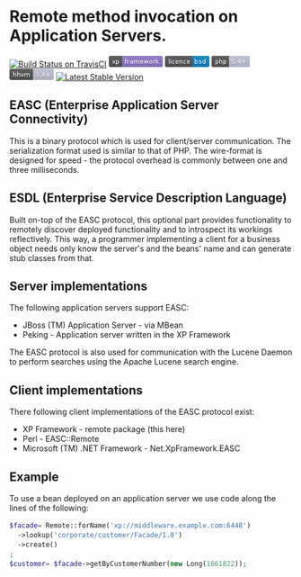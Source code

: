 Remote method invocation on Application Servers.
================================================

[![Build Status on TravisCI](https://secure.travis-ci.org/xp-framework/remote.svg)](http://travis-ci.org/xp-framework/remote)
[![XP Framework Module](https://raw.githubusercontent.com/xp-framework/web/master/static/xp-framework-badge.png)](https://github.com/xp-framework/core)
[![BSD Licence](https://raw.githubusercontent.com/xp-framework/web/master/static/licence-bsd.png)](https://github.com/xp-framework/core/blob/master/LICENCE.md)
[![Required PHP 5.4+](https://raw.githubusercontent.com/xp-framework/web/master/static/php-5_4plus.png)](http://php.net/)
[![Required HHVM 3.4+](https://raw.githubusercontent.com/xp-framework/web/master/static/hhvm-3_4plus.png)](http://hhvm.com/)
[![Latest Stable Version](https://poser.pugx.org/xp-framework/remote/version.png)](https://packagist.org/packages/xp-framework/remote)

EASC (Enterprise Application Server Connectivity)
-------------------------------------------------
This is a binary protocol which is used for client/server communication.
The serialization format used is similar to that of PHP. The wire-format
is designed for speed - the protocol overhead is commonly between one
and three milliseconds.

ESDL (Enterprise Service Description Language)
----------------------------------------------
Built on-top of the EASC protocol, this optional part provides functionality
to remotely discover deployed functionality and to introspect its workings
reflectively. This way, a programmer implementing a client for a business
object needs only know the server's and the beans' name and can generate
stub classes from that.

Server implementations
----------------------
The following application servers support EASC:

* JBoss (TM) Application Server - via MBean
* Peking - Application server written in the XP Framework

The EASC protocol is also used for communication with the Lucene
Daemon to perform searches using the Apache Lucene search engine.

Client implementations
----------------------
There following client implementations of the EASC protocol exist:

* XP Framework - remote package (this here)
* Perl - EASC::Remote
* Microsoft (TM) .NET Framework - Net.XpFramework.EASC

Example
-------
To use a bean deployed on an application server we use code along the
lines of the following:

```php
$facade= Remote::forName('xp://middleware.example.com:6448')
  ->lookup('corporate/customer/Facade/1.0')
  ->create()
;
$customer= $facade->getByCustomerNumber(new Long(1861822));
```

